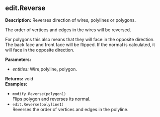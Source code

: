 ## edit.Reverse  
  
  
**Description:** Reverses direction of wires, polylines or polygons.


The order of vertices and edges in the wires will be reversed.


For polygons this also means that they will face in the opposite direction. The back face and
front face will be flipped. If the normal is calculated, it will face in the opposite direction.

  
  
**Parameters:**  
  * *entities:* Wire,polyline, polygon.  
  
**Returns:** void  
**Examples:**  
  * `modify.Reverse(polygon1)`  
    Flips polygon and reverses its normal.  
  * `edit.Reverse(polyline1)`  
    Reverses the order of vertices and edges in the polyline.
  
